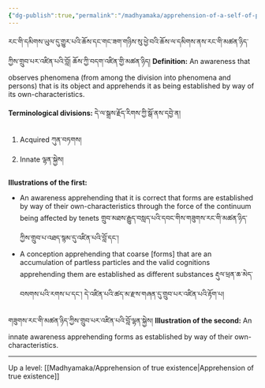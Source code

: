 ```yaml
---
{"dg-publish":true,"permalink":"/madhyamaka/apprehension-of-a-self-of-phenomena/"}
---
```


རང་གི་དམིགས་ཡུལ་དུ་གྱུར་པའི་ཆོས་དང་གང་ཟག་གཉིས་སུ་ཕྱེ་བའི་ཆོས་ལ་དམིགས་ནས་རང་གི་མཚན་ཉིད་ཀྱིས་གྲུབ་པར་འཛིན་པའི་བློ། 
ཆོས་ཀྱི་བདག་འཛིན་གྱི་མཚན་ཉིད། 
**Definition:** An awareness that observes phenomena (from among the division into phenomena and persons) that is its object and apprehends it as being established by way of its own-characteristics.

**Terminological divisions:** དེ་ལ་སྒྲས་རྗོད་རིགས་ཀྱི་སྒོ་ནས་དབྱེ་ན།  
1. Acquired ཀུན་བཏགས།
2. Innate ལྷན་སྐྱེས།

**Illustrations of the first:**
- An awareness apprehending that it is correct that forms are established by way of their own-characteristics through the force of the continuum being affected by tenets
  གྲུབ་མཐས་རྒྱུད་བསླད་པའི་དབང་གིས་གཟུགས་རང་གི་མཚན་ཉིད་ཀྱིས་གྲུབ་པ་འཐད་སྙམ་དུ་འཛིན་པའི་བློ་དང་།
- A conception apprehending that coarse [forms] that are an accumulation of partless particles and the valid cognitions apprehending them are established as different substances
  རྡུལ་ཕྲན་ཆ་མེད་བསགས་པའི་རགས་པ་དང་། དེ་འཛིན་པའི་ཚད་མ་རྫས་གཞན་དུ་གྲུབ་པར་འཛིན་པའི་རྟོག་པ།

གཟུགས་རང་གི་མཚན་ཉིད་ཀྱིས་གྲུབ་པར་འཛིན་པའི་བློ་ལྷན་སྐྱེས།
**Illustration of the second:** An innate awareness apprehending forms as established by way of their own-characteristics.


---
Up a level: [[Madhyamaka/Apprehension of true existence\|Apprehension of true existence]]
